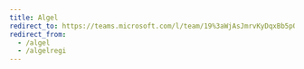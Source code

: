 ```yaml
---
title: Algel
redirect_to: https://teams.microsoft.com/l/team/19%3aWjAsJmrvKyDqxBb5pQy2tcD1jiol4hXLi-E3KNoEC7U1%40thread.tacv2/conversations?groupId=5ce58d1f-2120-4470-971e-c407e8d5f5a6&tenantId=6a3548ab-7570-4271-91a8-58da00697029
redirect_from:
  - /algel
  - /algelregi
---
```

